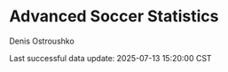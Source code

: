 # Advanced Soccer Statistics
Denis Ostroushko

<!-- gfm -->

Last successful data update: 2025-07-13 15:20:00 CST
